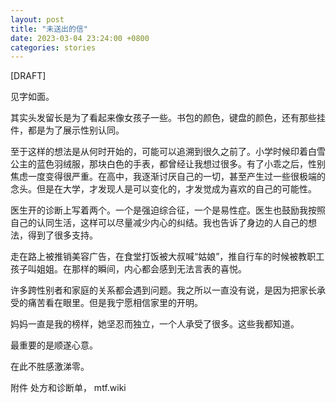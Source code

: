 ```yaml
---
layout: post
title: "未送出的信"
date: 2023-03-04 23:24:00 +0800
categories: stories
---
```


[DRAFT]

见字如面。

其实头发留长是为了看起来像女孩子一些。书包的颜色，键盘的颜色，还有那些挂件，都是为了展示性别认同。

至于这样的想法是从何时开始的，可能可以追溯到很久之前了。小学时候印着白雪公主的蓝色羽绒服，那块白色的手表，都曾经让我想过很多。有了小乖之后，性别焦虑一度变得很严重。在高中，我逐渐讨厌自己的一切，甚至产生过一些很极端的念头。但是在大学，才发现人是可以变化的，才发觉成为喜欢的自己的可能性。

医生开的诊断上写着两个。一个是强迫综合征，一个是易性症。医生也鼓励我按照自己的认同生活，这样可以尽量减少内心的纠结。我也告诉了身边的人自己的想法，得到了很多支持。

走在路上被推销美容广告，在食堂打饭被大叔喊“姑娘”，推自行车的时候被教职工孩子叫姐姐。在那样的瞬间，内心都会感到无法言表的喜悦。

许多跨性别者和家庭的关系都会遇到问题。我之所以一直没有说，是因为把家长承受的痛苦看在眼里。但是我宁愿相信家里的开明。

妈妈一直是我的榜样，她坚忍而独立，一个人承受了很多。这些我都知道。

最重要的是顺遂心意。

在此不胜感激涕零。

附件
处方和诊断单，
mtf.wiki

